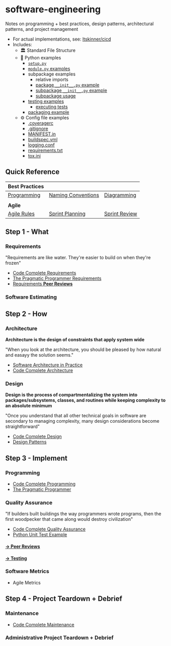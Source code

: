 # software-engineering

Notes on programming + best practices, design patterns, architectural patterns, and project management

* For actual implementations, see: [ltskinner/cicd](https://github.com/ltskinner/cicd)
* Includes:
  * 🏛️ Standard File Structure
  * 🐍 Python examples
    * [`setup.py`](https://github.com/ltskinner/cicd/blob/master/setup.py)
    * [`module.py` examples](https://github.com/ltskinner/cicd/blob/master/boneless/module.py)
    * subpackage examples
      * relative imports
      * [package `__init__.py` example](https://github.com/ltskinner/cicd/blob/master/boneless/__init__.py)
      * [subpackage `__init__.py` example](https://github.com/ltskinner/cicd/blob/master/boneless/subpackage/__init__.py)
      * [subpackage usage](https://github.com/ltskinner/cicd/blob/master/boneless/module.py)
    * [testing examples](https://github.com/ltskinner/cicd/tree/master/boneless/tests)
      * [executing tests](https://github.com/ltskinner/cicd#executing-tests)
    * [packaging example](https://github.com/ltskinner/cicd#bulding-package)
  * ⚙️ Config file examples
    * [.coveragerc](https://github.com/ltskinner/cicd/blob/master/.coveragerc)
    * [.gitignore](https://github.com/ltskinner/cicd/blob/master/.gitignore)
    * [MANIFEST.in](https://github.com/ltskinner/cicd/blob/master/MANIFEST.in)
    * [buildspec.yml](https://github.com/ltskinner/cicd/blob/master/buildspec.yml)
    * [logging.conf](https://github.com/ltskinner/cicd/blob/master/logging.conf)
    * [requirements.txt](https://github.com/ltskinner/cicd/blob/master/requirements.txt)
    * [tox.ini](https://github.com/ltskinner/cicd/blob/master/tox.ini)

## Quick Reference

| **Best Practices** | | |
| - | - | - |
| [Programming](./best_practices/PROGRAMMING.md) |  [Naming Conventions](./best_practices/NAMING_CONVENTIONS.md) | [Diagramming](./best_practices/DIGRAMMING.md) |
| | | |
| **Agile** | | |
| [Agile Rules](https://github.com/ltskinner/software-engineering/blob/master/books/agile_project_management_with_scrum/RULES.md) | [Sprint Planning](./checklists/SPRINT_PLANNING.md) | [Sprint Review](./checklists/SPRINT_REVIEW.md) |

## Step 1 - What

### Requirements

"Requirements are like water. They're easier to build on when they're frozen"

* [Code Complete Requirements](./books/code_complete/prereqs/requirements)
* [The Pragmatic Programmer Requirements](./books/pragmatic_programmer/CHAPTER_7.md)
* [Requirements **Peer Reviews**](./reviews/REQUIREMENTS.md)

### Software Estimating

## Step 2 - How

### Architecture

**Architecture is the design of constraints that apply system wide**

"When you look at the architecture, you should be pleased by how natural and easayy the solution seems."

* [Software Architecture in Practice](./books/software_architecture_in_practice)
* [Code Complete Architecture](./books/code_complete/prereqs/architecture)

### Design

**Design is the process of compartmentalizing the system into packages/subsystems, classes, and routines while keeping complexity to an absolute minimum**

"Once you understand that all other technical goals in software are secondary to managing complexity, many design considerations become straightforward"

* [Code Complete Design](./books/code_complete/design)
* [Design Patterns](./books/design_patterns)

## Step 3 - Implement

### Programming

* [Code Complete Programming](./books/code_complete/programming)
* [The Pragmatic Programmer](./books/pragmatic_programmer)

### Quality Assurance

"If builders built buildings the way programmers wrote programs, then the first woodpecker that came along would destroy civilization"

* [Code Complete Quality Assurance](./books/code_complete/quality_assurance)
* [Python Unit Test Example](./python/unit_testing)

#### [-> Peer Reviews](./quality_assurance/peer_reviews)

#### [-> Testing](./quality_assurance/testing)

### Software Metrics

* Agile Metrics

## Step 4 - Project Teardown + Debrief

### Maintenance

* [Code Complete Maintenance](./books/code_complete/maintenance)

### Administrative Project Teardown + Debrief
